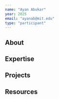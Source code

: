 ```yaml
---
name: "Ayan Abukar"
year: 2025
email: "ayanab@mit.edu"
type: "participant"
---
```


## About 

## Expertise

## Projects

## Resources 